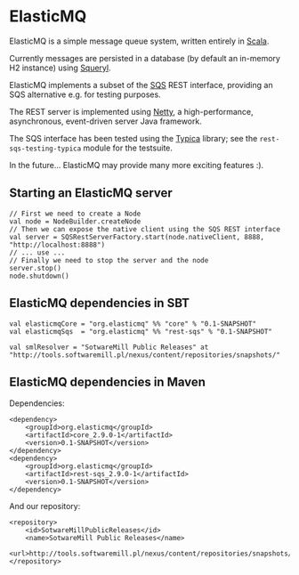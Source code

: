 ElasticMQ
=========

ElasticMQ is a simple message queue system, written entirely in [Scala](http://scala-lang.org).

Currently messages are persisted in a database (by default an in-memory H2 instance)
using [Squeryl](http://squeryl.org/).

ElasticMQ implements a subset of the [SQS](http://aws.amazon.com/sqs/) REST interface,
providing an SQS alternative e.g. for testing purposes.

The REST server is implemented using [Netty](http://www.jboss.org/netty), a high-performance,
asynchronous, event-driven server Java framework.

The SQS interface has been tested using the [Typica](http://code.google.com/p/typica/) library;
see the `rest-sqs-testing-typica` module for the testsuite.

In the future... ElasticMQ may provide many more exciting features :).

Starting an ElasticMQ server
----------------------------

    // First we need to create a Node
    val node = NodeBuilder.createNode
    // Then we can expose the native client using the SQS REST interface
    val server = SQSRestServerFactory.start(node.nativeClient, 8888, "http://localhost:8888")
    // ... use ...
    // Finally we need to stop the server and the node
    server.stop()
    node.shutdown()

ElasticMQ dependencies in SBT
-----------------------------

    val elasticmqCore = "org.elasticmq" %% "core" % "0.1-SNAPSHOT"
    val elasticmqSqs  = "org.elasticmq" %% "rest-sqs" % "0.1-SNAPSHOT"

    val smlResolver = "SotwareMill Public Releases" at "http://tools.softwaremill.pl/nexus/content/repositories/snapshots/"

ElasticMQ dependencies in Maven
-------------------------------

Dependencies:

    <dependency>
        <groupId>org.elasticmq</groupId>
        <artifactId>core_2.9.0-1</artifactId>
        <version>0.1-SNAPSHOT</version>
    </dependency>
    <dependency>
        <groupId>org.elasticmq</groupId>
        <artifactId>rest-sqs_2.9.0-1</artifactId>
        <version>0.1-SNAPSHOT</version>
    </dependency>

And our repository:

    <repository>
        <id>SotwareMillPublicReleases</id>
        <name>SotwareMill Public Releases</name>
        <url>http://tools.softwaremill.pl/nexus/content/repositories/snapshots/</url>
    </repository>